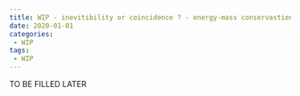 ```yaml
---
title: WIP - inevitibility or coincidence ? - energy-mass conservastion
date: 2020-01-01
categories:
 - WIP
tags:
 - WIP
---
```



TO BE FILLED LATER

